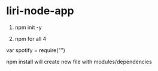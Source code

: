 # liri-node-app

1) npm init -y

2) npm for all 4 

var spotify = require("")

npm install will create new file with modules/dependencies
